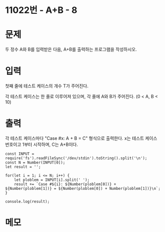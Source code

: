 # 11022번 - A+B - 8


# 문제
두 정수 A와 B를 입력받은 다음, A+B를 출력하는 프로그램을 작성하시오.

# 입력
첫째 줄에 테스트 케이스의 개수 T가 주어진다.

각 테스트 케이스는 한 줄로 이루어져 있으며, 각 줄에 A와 B가 주어진다. (0 < A, B < 10)

# 출력
각 테스트 케이스마다 "Case #x: A + B = C" 형식으로 출력한다. x는 테스트 케이스 번호이고 1부터 시작하며, C는 A+B이다.

```
const INPUT = require('fs').readFileSync('/dev/stdin').toString().split('\n');
const N = Number(INPUT[0]);
let result = '';

for(let i = 1; i <= N; i++) {
    let ploblem = INPUT[i].split(' ');
    result += `Case #${i}: ${Number(ploblem[0])} + ${Number(ploblem[1])} = ${Number(ploblem[0]) + Number(ploblem[1])}\n`;
}

console.log(result);
```

# 메모
